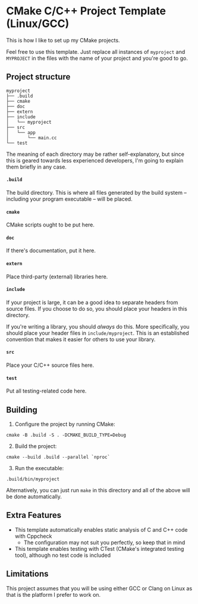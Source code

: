 # CMake C/C++ Project Template (Linux/GCC)

This is how I like to set up my CMake projects.

Feel free to use this template. Just replace all instances of `myproject` and `MYPROJECT` in the files with the name of your project and you're good to go.

## Project structure

```
myproject
├── .build
├── cmake
├── doc
├── extern
├── include
│   └── myproject
├── src
│   └── app
│       └── main.cc
└── test
```

The meaning of each directory may be rather self-explanatory, but since this is geared towards less experienced developers, I'm going to explain them briefly in any case.

#### `.build`

The build directory. This is where all files generated by the build system – including your program executable – will be placed.

#### `cmake`

CMake scripts ought to be put here.

#### `doc`

If there's documentation, put it here.

#### `extern`

Place third-party (external) libraries here.

#### `include`

If your project is large, it can be a good idea to separate headers from source files. If you choose to do so, you should place your headers in this directory.

If you're writing a library, you should *always* do this. More specifically, you should place your header files in `include/myproject`. This is an established convention that makes it easier for others to use your library.

#### `src`

Place your C/C++ source files here.

#### `test`

Put all testing-related code here.

## Building

1. Configure the project by running CMake:

```
cmake -B .build -S . -DCMAKE_BUILD_TYPE=Debug
```

2. Build the project:

```
cmake --build .build --parallel `nproc`
```

3. Run the executable:

```
.build/bin/myproject
```

Alternatively, you can just run `make` in this directory and all of the above
will be done automatically.

## Extra Features

* This template automatically enables static analysis of C and C++ code with Cppcheck
  * The configuration may not suit you perfectly, so keep that in mind
* This template enables testing with CTest (CMake's integrated testing tool), although no test code is included

## Limitations

This project assumes that you will be using either GCC or Clang on Linux as that is the platform I prefer to work on.
